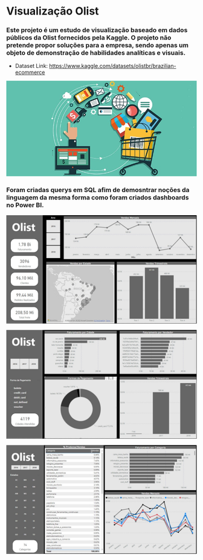 # Visualização Olist 

### Este projeto é um estudo de visualização baseado em dados públicos da Olist fornecidos pela Kaggle. O projeto não pretende propor soluções para a empresa, sendo apenas um objeto de demonstração de habilidades analíticas e visuais.
- Dataset Link: https://www.kaggle.com/datasets/olistbr/brazilian-ecommerce

<p align="center">
  <img src="images/wall.jpg"/>
</p>


### Foram criadas querys em SQL afim de demosntrar noções da linguagem da mesma forma como foram criados dashboards no Power BI.

<p align="center">
  <img src="images/i3.jpeg"/>
</p>

<p align="center">
  <img src="images/I1.jpeg"/>
</p>

<p align="center">
  <img src="images/I2.jpeg"/>
</p>

